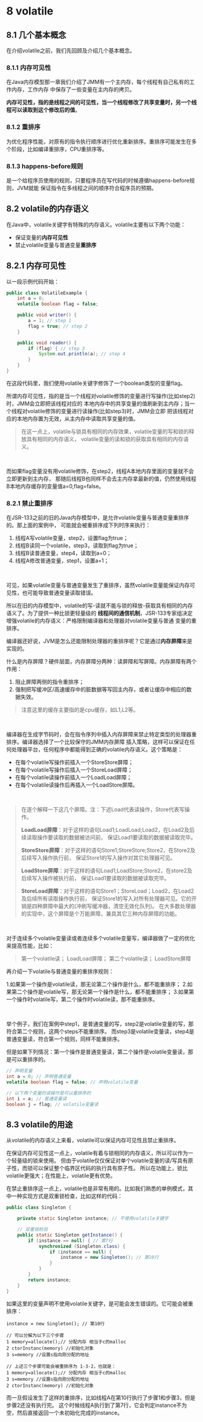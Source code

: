 # 8 volatile

## 8.1 几个基本概念

在介绍volatile之前，我们先回顾及介绍几个基本概念。

### 8.1.1 内存可见性

在Java内存模型那一章我们介绍了JMM有一个主内存，每个线程有自己私有的工作内存，工作内存
中保存了一些变量在主内存的拷贝。<br>

**内存可见性，指的是线程之间的可见性，当一个线程修改了共享变量时，另一个线程可以读取到这个修改后的值**。<br>

### 8.1.2 重排序

为优化程序性能，对原有的指令执行顺序进行优化重新排序。重排序可能发生在多个阶段，比如编译重排序，CPU重排序等。

### 8.1.3 happens-before规则

是一个给程序员使用的规则，只要程序员在写代码的时候遵循happens-before规则，JVM就能
保证指令在多线程之间的顺序符合程序员的预期。

## 8.2 volatile的内存语义

在Java中，volatile关键字有特殊的内存语义。volatile主要有以下两个功能：

- 保证变量的**内存可见性**
- 禁止volatile变量与普通变量**重排序**

## 8.2.1 内存可见性

以一段示例代码开始：

```java
public class VolatileExample {
    int a = 0;
    volatile boolean flag = false;

    public void writer() {
        a = 1; // step 1
        flag = true; // step 2
    }

    public void reader() {
        if (flag) { // step 3
            System.out.println(a); // step 4
        }
    }
}
```

在这段代码里，我们使用volatile关键字修饰了一个boolean类型的变量flag。<br>

所谓内存可见性，指的是当一个线程对volatile修饰的变量进行写操作(比如step2)时，JMM会立即把该线程对应的
本地内存中的共享变量的值刷新到主内存；当一个线程对volatile修饰的变量进行读操作(比如step3)时，JMM会立即
把该线程对应的本地内存置为无效，从主内存中读取共享变量的值。<br>

> 在这一点上，volatile与锁具有相同的内存效果，volatile变量的写和锁的释放具有相同的内存语义，
>volatile变量的读和锁的获取具有相同的内存语义。

<br>

而如果flag变量没有用volatile修饰，在step2，线程A本地内存里面的变量就不会立即更新到主内存，
那随后线程B也同样不会去主内存拿最新的值，仍然使用线程B本地内存缓存的变量值a=0,flag=false。

### 8.2.1 禁止重排序

在JSR-133之前的旧的Java内存模型中，是允许volatile变量与普通变量重排序的。那上面的案例中，
可能就会被重排序成下列时序来执行：

1. 线程A写volatile变量，step2，设置flag为true；
2. 线程B读同一个volatile，step3，读取到flag为true；
3. 线程B读普通变量，step4，读取到a=0；
4. 线程A修改普通变量，step1，设置a=1；

<br>

可见，如果volatile变量与普通变量发生了重排序，虽然volatile变量能保证内存可见性，也可能导致普通变量读取错误。<br>

所以在旧的内存模型中，volatile的写-读就不能与锁的释放-获取具有相同的内存语义了。为了提供一种比锁更轻量级的
**线程间的通信机制**，JSR-133专家组决定增强volatile的内存语义：严格限制编译器和处理器对volatile变量与普通
变量的重排序。<br>

编译器还好说，JVM是怎么还能限制处理器的重排序呢？它是通过**内存屏障**来是实现的。<br>

什么是内存屏障？硬件层面，内存屏障分两种：读屏障和写屏障。内存屏障有两个作用：

1. 阻止屏障两侧的指令重排序；
2. 强制把写缓冲区/高速缓存中的脏数据等写回主内存，或者让缓存中相应的数据失效。

> 注意这里的缓存主要指的是cpu缓存，如L1,L2等。

<br>

编译器在生成字节码时，会在指令序列中插入内存屏障来禁止特定类型的处理器重排序。编译器选择了一个比较保守的JMM内存屏障
插入策略，这样可以保证在任何处理器平台，任何程序中都能得到正确的volatile内存语义。这个策略是：

- 在每个volatile写操作前插入一个StoreStore屏障；
- 在每个volatile写操作后插入一个StoreLoad屏障；
- 在每个volatile读操作前插入一个LoadLoad屏障；
- 在每个volatile读操作后再插入一个LoadStore屏障。

<br>

>在逐个解释一下这几个屏障。注：下述Load代表读操作，Store代表写操作。<br>
>
>**LoadLoad屏障**：对于这样的语句Load1;LoadLoad;Load2，在Load2及后续读取操作要读取的数据被访问前，
>保证Load1要读取的数据被读取完毕。<br>
>
>**StoreStore屏障**：对于这样的语句Store1;StoreStore;Store2，在Store2及后续写入操作执行前，
>保证Store1的写入操作对其它处理器可见。<br>
>
>**LoadStore屏障**：对于这样的语句Load1;LoadStore;Store2，在store2及后续写入操作被执行前，
>保证Load1要读取的数据被读取完毕。<br>
>
>**StoreLoad屏障**：对于这样的语句Store1；StoreLoad；Load2，在Load2及后续所有读取操作执行前，
>保证Store1的写入对所有处理器可见。它的开销是四种屏障中最大的(冲刷写缓冲器，清空无效化队列)。
>在大多数处理器的实现中，这个屏障是个万能屏障，兼具其它三种内存屏障的功能。

<br>

对于连续多个volatile变量读或者连续多个volatile变量写，编译器做了一定的优化来提高性能，比如：

>第一个volatile读；
>LoadLoad屏障；
>第二个volatile读；
>LoadStore屏障

再介绍一下volatile与普通变量的重排序规则：

1.如果第一个操作是volatile读，那无论第二个操作是什么，都不能重排序；
2.如果第二个操作是volatile写，那无论第一个操作是什么，都不能重排序；
3.如果第一个操作时volatile写，第二个操作时volatile读，那不能重排序。

<br>

举个例子，我们在案例中step1，是普通变量的写，step2是volatile变量的写，那符合第二个规则，这两个steps不能重排序。
而step3是volatile变量读，step4是普通变量读，符合第一个规则，同样不能重排序。<br>

但是如果下列情况：第一个操作是普通变量读，第二个操作是volatile变量读，那是可以重排序的。

```java
// 声明变量
int a = 0; // 声明普通变量
volatile boolean flag = false; // 声明volatile变量

// 以下两个变量的读操作是可以重排序的
int i = a; // 普通变量读
boolean j = flag; // volatile变量读
```

## 8.3 volatile的用途

从volatile的内存语义上来看，volatile可以保证内存可见性且禁止重排序。<br>

在保证内存可见性这一点上，volatile有着与锁相同的内存语义，所以可以作为一个轻量级的锁来使用。
但由于volatile仅仅保证对单个volatile变量的读/写具有原子性，而锁可以保证整个临界区代码的执行具有原子性。
所以在功能上，锁比volatile更强大；在性能上，volatile更有优势。<br>

在禁止重排序这一点上，volatile也是非常有用的。比如我们熟悉的单例模式，其中一种实现方式是双重锁检查，比如这样的代码：

```java
public class Singleton {

    private static Singleton instance; // 不使用volatile关键字

    // 双重锁检验
    public static Singleton getInstance() {
        if (instance == null) { // 第7行
            synchronized (Singleton.class) {
                if (instance == null) {
                    instance = new Singleton(); // 第10行
                }
            }
        }
        return instance;
    }
}
```

如果这里的变量声明不使用volatile关键字，是可能会发生错误的。它可能会被重排序：

```
instance = new Singleton(); // 第10行

// 可以分解为以下三个步骤
1 memory=allocate();// 分配内存 相当于c的malloc
2 ctorInstanc(memory) //初始化对象
3 s=memory //设置s指向刚分配的地址

// 上述三个步骤可能会被重排序为 1-3-2，也就是：
1 memory=allocate();// 分配内存 相当于c的malloc
3 s=memory //设置s指向刚分配的地址
2 ctorInstanc(memory) //初始化对象
```

而一旦假设发生了这样的重排序，比如线程A在第10行执行了步骤1和步骤3，但是步骤2还没有执行完。
这个时候线程A执行到了第7行，它会判定instance不为空，然后直接返回一个未初始化完成的instance。